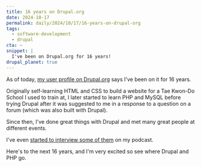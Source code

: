 ```yaml
---
title: 16 years on Drupal.org
date: 2024-10-17
permalink: daily/2024/10/17/16-years-on-drupal-org
tags:
  - software-development
  - drupal
cta: ~
snippet: |
  I've been on Drupal.org for 16 years!
drupal_planet: true
---
```


As of today, [my user profile on Drupal.org][0] says I've been on it for 16 years.

Originally self-learning HTML and CSS to build a website for a Tae Kwon-Do School I used to train at, I later started to learn PHP and MySQL before trying Drupal after it was suggested to me in a response to a question on a forum (which was also built with Drupal).

Since then, I've done great things with Drupal and met many great people at different events.

I've even [started to interview some of them][1] on my podcast.

Here's to the next 16 years, and I'm very excited so see where Drupal and PHP go.

[0]: https://www.drupal.org/u/opdavies
[1]: {{site.url}}/podcast
